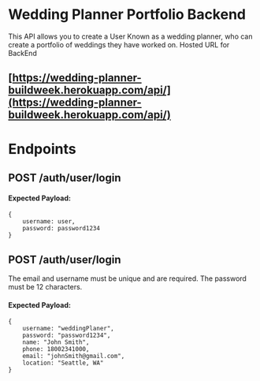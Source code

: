 # Wedding Planner Portfolio Backend

This API allows you to create a User Known as a wedding planner, who can create a portfolio of weddings they have worked on.
Hosted URL for BackEnd

## [https://wedding-planner-buildweek.herokuapp.com/api/](https://wedding-planner-buildweek.herokuapp.com/api/)

# Endpoints

## POST /auth/user/login

#### Expected Payload:

```
{
    username: user,
    password: password1234
}
```

## POST /auth/user/login

The email and username must be unique and are required. The password must be 12 characters.

#### Expected Payload:

```
{
    username: "weddingPlaner",
    password: "password1234",
    name: "John Smith",
    phone: 18002341000,
    email: "johnSmith@gmail.com",
    location: "Seattle, WA"
}
```
